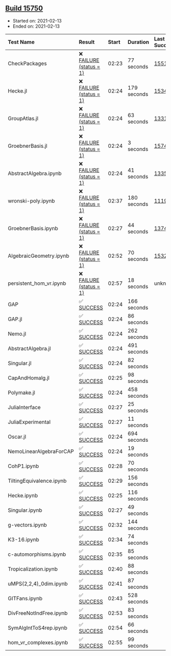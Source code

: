 ## [Build 15750](https://oscarci.mathematik.uni-kl.de/job/oscar/15750/)

* Started on: 2021-02-13
* Ended on: 2021-02-13

| Test Name    | Result | Start | Duration | Last Success | First Failure |
|:-------------|:-------|:------|:---------|:-------------|:--------------|
| CheckPackages | ❌ [FAILURE (status = 1)](https://oscarci.mathematik.uni-kl.de/job/oscar/15750/artifact/logs/build-15750/CheckPackages.log) | 02:23 | 77 seconds | [15514](https://oscarci.mathematik.uni-kl.de/job/oscar/15514/) | [15515](https://oscarci.mathematik.uni-kl.de/job/oscar/15515/) |
| Hecke.jl | ❌ [FAILURE (status = 1)](https://oscarci.mathematik.uni-kl.de/job/oscar/15750/artifact/logs/build-15750/Hecke.jl.log) | 02:24 | 179 seconds | [15344](https://oscarci.mathematik.uni-kl.de/job/oscar/15344/) | [15348](https://oscarci.mathematik.uni-kl.de/job/oscar/15348/) |
| GroupAtlas.jl | ❌ [FAILURE (status = 1)](https://oscarci.mathematik.uni-kl.de/job/oscar/15750/artifact/logs/build-15750/GroupAtlas.jl.log) | 02:24 | 63 seconds | [13311](https://oscarci.mathematik.uni-kl.de/job/oscar/13311/) | [13312](https://oscarci.mathematik.uni-kl.de/job/oscar/13312/) |
| GroebnerBasis.jl | ❌ [FAILURE (status = 1)](https://oscarci.mathematik.uni-kl.de/job/oscar/15750/artifact/logs/build-15750/GroebnerBasis.jl.log) | 02:24 | 3 seconds | [15745](https://oscarci.mathematik.uni-kl.de/job/oscar/15745/) | [15746](https://oscarci.mathematik.uni-kl.de/job/oscar/15746/) |
| AbstractAlgebra.ipynb | ❌ [FAILURE (status = 1)](https://oscarci.mathematik.uni-kl.de/job/oscar/15750/artifact/logs/build-15750/AbstractAlgebra.ipynb.log) | 02:24 | 41 seconds | [13355](https://oscarci.mathematik.uni-kl.de/job/oscar/13355/) | [13356](https://oscarci.mathematik.uni-kl.de/job/oscar/13356/) |
| wronski-poly.ipynb | ❌ [FAILURE (status = 1)](https://oscarci.mathematik.uni-kl.de/job/oscar/15750/artifact/logs/build-15750/wronski-poly.ipynb.log) | 02:37 | 180 seconds | [11192](https://oscarci.mathematik.uni-kl.de/job/oscar/11192/) | [11193](https://oscarci.mathematik.uni-kl.de/job/oscar/11193/) |
| GroebnerBasis.ipynb | ❌ [FAILURE (status = 1)](https://oscarci.mathematik.uni-kl.de/job/oscar/15750/artifact/logs/build-15750/GroebnerBasis.ipynb.log) | 02:27 | 44 seconds | [13748](https://oscarci.mathematik.uni-kl.de/job/oscar/13748/) | [13749](https://oscarci.mathematik.uni-kl.de/job/oscar/13749/) |
| AlgebraicGeometry.ipynb | ❌ [FAILURE (status = 1)](https://oscarci.mathematik.uni-kl.de/job/oscar/15750/artifact/logs/build-15750/AlgebraicGeometry.ipynb.log) | 02:52 | 70 seconds | [15322](https://oscarci.mathematik.uni-kl.de/job/oscar/15322/) | [15323](https://oscarci.mathematik.uni-kl.de/job/oscar/15323/) |
| persistent_hom_vr.ipynb | ❌ [FAILURE (status = 1)](https://oscarci.mathematik.uni-kl.de/job/oscar/15750/artifact/logs/build-15750/persistent_hom_vr.ipynb.log) | 02:57 | 18 seconds | unknown | unknown |
| GAP | ✅ [SUCCESS](https://oscarci.mathematik.uni-kl.de/job/oscar/15750/artifact/logs/build-15750/GAP.log) | 02:24 | 166 seconds |  |  |
| GAP.jl | ✅ [SUCCESS](https://oscarci.mathematik.uni-kl.de/job/oscar/15750/artifact/logs/build-15750/GAP.jl.log) | 02:24 | 86 seconds |  |  |
| Nemo.jl | ✅ [SUCCESS](https://oscarci.mathematik.uni-kl.de/job/oscar/15750/artifact/logs/build-15750/Nemo.jl.log) | 02:24 | 262 seconds |  |  |
| AbstractAlgebra.jl | ✅ [SUCCESS](https://oscarci.mathematik.uni-kl.de/job/oscar/15750/artifact/logs/build-15750/AbstractAlgebra.jl.log) | 02:24 | 491 seconds |  |  |
| Singular.jl | ✅ [SUCCESS](https://oscarci.mathematik.uni-kl.de/job/oscar/15750/artifact/logs/build-15750/Singular.jl.log) | 02:24 | 82 seconds |  |  |
| CapAndHomalg.jl | ✅ [SUCCESS](https://oscarci.mathematik.uni-kl.de/job/oscar/15750/artifact/logs/build-15750/CapAndHomalg.jl.log) | 02:25 | 98 seconds |  |  |
| Polymake.jl | ✅ [SUCCESS](https://oscarci.mathematik.uni-kl.de/job/oscar/15750/artifact/logs/build-15750/Polymake.jl.log) | 02:24 | 458 seconds |  |  |
| JuliaInterface | ✅ [SUCCESS](https://oscarci.mathematik.uni-kl.de/job/oscar/15750/artifact/logs/build-15750/JuliaInterface.log) | 02:27 | 25 seconds |  |  |
| JuliaExperimental | ✅ [SUCCESS](https://oscarci.mathematik.uni-kl.de/job/oscar/15750/artifact/logs/build-15750/JuliaExperimental.log) | 02:27 | 11 seconds |  |  |
| Oscar.jl | ✅ [SUCCESS](https://oscarci.mathematik.uni-kl.de/job/oscar/15750/artifact/logs/build-15750/Oscar.jl.log) | 02:24 | 694 seconds |  |  |
| NemoLinearAlgebraForCAP | ✅ [SUCCESS](https://oscarci.mathematik.uni-kl.de/job/oscar/15750/artifact/logs/build-15750/NemoLinearAlgebraForCAP.log) | 02:24 | 19 seconds |  |  |
| CohP1.ipynb | ✅ [SUCCESS](https://oscarci.mathematik.uni-kl.de/job/oscar/15750/artifact/logs/build-15750/CohP1.ipynb.log) | 02:28 | 70 seconds |  |  |
| TiltingEquivalence.ipynb | ✅ [SUCCESS](https://oscarci.mathematik.uni-kl.de/job/oscar/15750/artifact/logs/build-15750/TiltingEquivalence.ipynb.log) | 02:29 | 156 seconds |  |  |
| Hecke.ipynb | ✅ [SUCCESS](https://oscarci.mathematik.uni-kl.de/job/oscar/15750/artifact/logs/build-15750/Hecke.ipynb.log) | 02:25 | 116 seconds |  |  |
| Singular.ipynb | ✅ [SUCCESS](https://oscarci.mathematik.uni-kl.de/job/oscar/15750/artifact/logs/build-15750/Singular.ipynb.log) | 02:27 | 49 seconds |  |  |
| g-vectors.ipynb | ✅ [SUCCESS](https://oscarci.mathematik.uni-kl.de/job/oscar/15750/artifact/logs/build-15750/g-vectors.ipynb.log) | 02:32 | 144 seconds |  |  |
| K3-16.ipynb | ✅ [SUCCESS](https://oscarci.mathematik.uni-kl.de/job/oscar/15750/artifact/logs/build-15750/K3-16.ipynb.log) | 02:34 | 74 seconds |  |  |
| c-automorphisms.ipynb | ✅ [SUCCESS](https://oscarci.mathematik.uni-kl.de/job/oscar/15750/artifact/logs/build-15750/c-automorphisms.ipynb.log) | 02:35 | 85 seconds |  |  |
| Tropicalization.ipynb | ✅ [SUCCESS](https://oscarci.mathematik.uni-kl.de/job/oscar/15750/artifact/logs/build-15750/Tropicalization.ipynb.log) | 02:40 | 88 seconds |  |  |
| uMPS(2,2,4)_0dim.ipynb | ✅ [SUCCESS](https://oscarci.mathematik.uni-kl.de/job/oscar/15750/artifact/logs/build-15750/uMPS-2-2-4-_0dim.ipynb.log) | 02:41 | 87 seconds |  |  |
| GITFans.ipynb | ✅ [SUCCESS](https://oscarci.mathematik.uni-kl.de/job/oscar/15750/artifact/logs/build-15750/GITFans.ipynb.log) | 02:43 | 528 seconds |  |  |
| DivFreeNotIndFree.ipynb | ✅ [SUCCESS](https://oscarci.mathematik.uni-kl.de/job/oscar/15750/artifact/logs/build-15750/DivFreeNotIndFree.ipynb.log) | 02:53 | 83 seconds |  |  |
| SymAlgIntToS4rep.ipynb | ✅ [SUCCESS](https://oscarci.mathematik.uni-kl.de/job/oscar/15750/artifact/logs/build-15750/SymAlgIntToS4rep.ipynb.log) | 02:54 | 66 seconds |  |  |
| hom_vr_complexes.ipynb | ✅ [SUCCESS](https://oscarci.mathematik.uni-kl.de/job/oscar/15750/artifact/logs/build-15750/hom_vr_complexes.ipynb.log) | 02:55 | 99 seconds |  |  |
